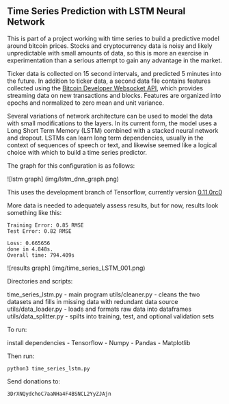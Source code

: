 ## Time Series Prediction with LSTM Neural Network

This is part of a project working with time series to build a predictive model around bitcoin prices. Stocks and cryptocurrency data is noisy and likely unpredictable with small amounts of data, so this is more an exercise in experimentation than a serious attempt to gain any advantage in the market.
  
Ticker data is collected on 15 second intervals, and predicted 5 minutes into the future. In addition to ticker data, a second data file contains features collected using the [Bitcoin Developer Websocket API](https://blockchain.info), which provides streaming data on new transactions and blocks. Features are organized into epochs and normalized to zero mean and unit variance.

Several variations of network architecture can be used to model the data with small modifications to the layers. In its current form, the model uses a Long Short Term Memory (LSTM) combined with a stacked neural network and dropout. LSTMs can learn long term dependencies, usually in the context of sequences of speech or text, and likewise seemed like a logical choice with which to build a time series predictor.   

The graph for this configuration is as follows:

![lstm graph] (img/lstm_dnn_graph.png)

This uses the development branch of Tensorflow, currently version [0.11.0rc0](https://www.tensorflow.org/)

More data is needed to adequately assess results, but for now, results look something like this:

```
Training Error: 0.85 RMSE
Test Error: 0.82 RMSE

Loss: 0.665656
done in 4.848s.
Overall time: 794.409s
```

![results graph] (img/time_series_LSTM_001.png)

Directories and scripts:

time_series_lstm.py - main program
utils/cleaner.py - cleans the two datasets and fills in missing data with redundant data source
utils/data_loader.py - loads and formats raw data into dataframes
utils/data_splitter.py - spilts into training, test, and optional validation sets

To run:

install dependencies
    - Tensorflow
    - Numpy
    - Pandas
    - Matplotlib
    
Then run:

```
python3 time_series_lstm.py
```

Send donations to:
```
3DrXNQydchoC7aaNHa4F4BSNCL2YyZJAjn
``` 